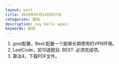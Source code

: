 ```yaml
---
layout: post
title: 2020年05月24日的计划
categories: 路线
description: say hello again
keywords: 路线
---
```


1. gost配置，Best:配置一个能够长期使用的VPN环境。
2. LeetCode，前10道题目. BEST: 必须完成项。
3. 算法4，下载PDF文件。

